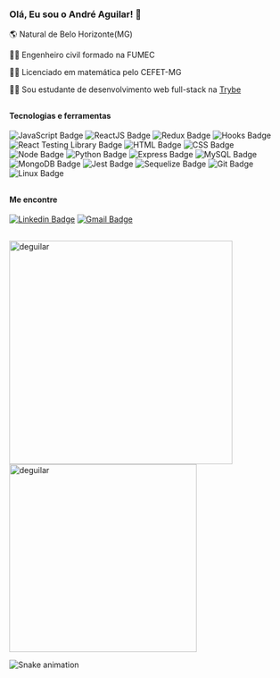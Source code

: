 ### Olá, Eu sou o André Aguilar! 👋

🌎 Natural de Belo Horizonte(MG)

👷‍♂️ Engenheiro civil formado na FUMEC 

👨‍🏫 Licenciado em matemática pelo CEFET-MG

<p> 👨‍💻 Sou estudante de desenvolvimento web full-stack na <a href="https://www.betrybe.com/" alt="Trybe"> Trybe </a></p>

##

#### **Tecnologias e ferramentas**

![JavaScript Badge](https://img.shields.io/badge/-JavaScript-yellow?style=flat-square&logo=JavaScript&logoColor=white)
![ReactJS Badge](https://img.shields.io/badge/-React-61DAFB?style=flat-square&logo=React&logoColor=black)
![Redux Badge](https://img.shields.io/badge/-Redux-764ABC?style=flat-square&logo=Redux&logoColor=white)
![Hooks Badge](https://img.shields.io/badge/-Hooks-61DAFB?style=flat-square&logo=React&logoColor=black)
![React Testing Library Badge](https://img.shields.io/badge/-RTL-61DAFB?style=flat-square&logo=react&logoColor=black)
![HTML Badge](https://img.shields.io/badge/-HTML-E34F26?style=flat-square&logo=html5&logoColor=white)
![CSS Badge](https://img.shields.io/badge/-CSS-1572B6?style=flat-square&logo=css3&logoColor=white)
![Node Badge](https://img.shields.io/badge/-Node.js-339933?style=flat-square&logo=node.js&logoColor=white)
![Python Badge](https://img.shields.io/badge/-Python-306998?style=flat-square&logo=python&logoColor=white)
![Express Badge](https://img.shields.io/badge/-Express.js-grey?style=flat-square&logo=expressjs&logoColor=white)
![MySQL Badge](https://img.shields.io/badge/-MySQL-4479A1?style=flat-square&logo=MySQL&logoColor=white)
![MongoDB Badge](https://img.shields.io/badge/-MongoDB-47A248?style=flat-square&logo=mongodb&logoColor=white)
![Jest Badge](https://img.shields.io/badge/-Jest-C21325?style=flat-square&logo=jest&logoColor=white)
![Sequelize Badge](https://img.shields.io/badge/-Sequelize-357bbe?style=flat-square&logo=sequelize&logoColor=white)
![Git Badge](https://img.shields.io/badge/-Git-F05032?style=flat-square&logo=git&logoColor=white)
![Linux Badge](https://img.shields.io/badge/-Linux-FCC624?style=flat-square&logo=Linux&logoColor=black)

##

#### **Me encontre**

  [![Linkedin Badge](https://img.shields.io/badge/-LinkedIn-blue?style=flat-square&logo=Linkedin&logoColor=white&link=https://www.linkedin.com/in/andré-aguilar-73004a205/)](https://www.linkedin.com/in/andré-aguilar-73004a205/)
  [![Gmail Badge](https://img.shields.io/badge/-Gmail-c14438?style=flat-square&logo=Gmail&logoColor=white&link=mailto:deboracosilveira@gmail.com)](mailto:andreaguilar.ti@gmail.com)

##

<a href="https://github.com/deguilar">
  <img align="center" width="400px" src="https://github-readme-stats.vercel.app/api?username=deguilar&show_icons=true&theme=dracula" alt="deguilar" />
</a>
<a href="https://github.com/deguilar">
  <img align="center" width="336px" src="https://github-readme-stats.vercel.app/api/top-langs/?username=deguilar&layout=compact&theme=dracula" alt="deguilar" />
</a>

![Snake animation](https://github.com/deguilar/deguilar/blob/output/github-contribution-grid-snake.svg)



 




<!---
deguilar/deguilar is a ✨ special ✨ repository because its `README.md` (this file) appears on your GitHub profile.
You can click the Preview link to take a look at your changes.
--->
